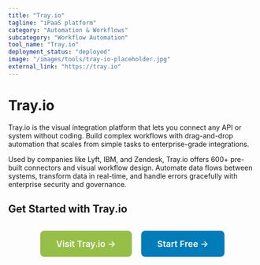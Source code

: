 ```yaml
---
title: "Tray.io"
tagline: "iPaaS platform"
category: "Automation & Workflows"
subcategory: "Workflow Automation"
tool_name: "Tray.io"
deployment_status: "deployed"
image: "/images/tools/tray-io-placeholder.jpg"
external_link: "https://tray.io"
---
```


# Tray.io

Tray.io is the visual integration platform that lets you connect any API or system without coding. Build complex workflows with drag-and-drop automation that scales from simple tasks to enterprise-grade integrations.

Used by companies like Lyft, IBM, and Zendesk, Tray.io offers 600+ pre-built connectors and visual workflow design. Automate data flows between systems, transform data in real-time, and handle errors gracefully with enterprise security and governance.

## Get Started with Tray.io

<div style="text-align: center; margin: 2rem 0;">
  <a href="https://tray.io" target="_blank" rel="noopener noreferrer" style="display: inline-block; background: #96BF47; color: white; padding: 1rem 2rem; text-decoration: none; border-radius: 8px; font-weight: 600; font-size: 1.1rem; margin-right: 1rem;">Visit Tray.io →</a>
  <a href="https://tray.io/signup" target="_blank" rel="noopener noreferrer" style="display: inline-block; background: #007cba; color: white; padding: 1rem 2rem; text-decoration: none; border-radius: 8px; font-weight: 600; font-size: 1.1rem;">Start Free →</a>
</div>